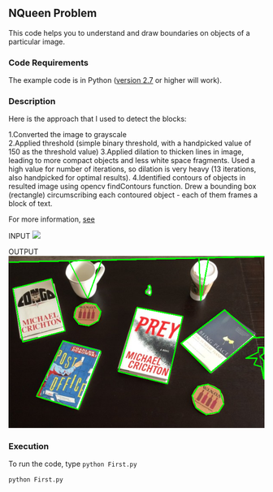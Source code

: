 ## NQueen Problem
This code helps you to understand and draw boundaries on objects of a particular image.


### Code Requirements
The example code is in Python ([version 2.7](https://www.python.org/download/releases/2.7/) or higher will work). 

### Description

Here is the approach that I used to detect the blocks:

1.Converted the image to grayscale	
2.Applied threshold (simple binary threshold, with a handpicked value of 150 as the threshold value)
3.Applied dilation to thicken lines in image, leading to more compact objects and less white space fragments. Used a high value for number of iterations, so dilation is very heavy (13 iterations, also handpicked for optimal results).
4.Identified contours of objects in resulted image using opencv findContours function.
Drew a bounding box (rectangle) circumscribing each contoured object - each of them frames a  block of text.


For more information, [see](http://opencv-python-tutroals.readthedocs.io/en/latest/)

INPUT
<img src="https://github.com/akshaybahadur21/ImageSegmentation/blob/master/input.png">

OUTPUT
<img src="https://github.com/akshaybahadur21/ImageSegmentation/blob/master/output.png">



### Execution
To run the code, type `python First.py`

```
python First.py
```
